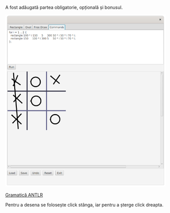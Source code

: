 A fost adăugată partea obligatorie, opțională și bonusul.

![screenshot](screenshot.png)

[Gramatică ANTLR](https://github.com/antmh/advanced-programming/blob/main/src/main/antlr4/lab6/Drawer.g4)

Pentru a desena se folosește click stânga, iar pentru a șterge click dreapta.
